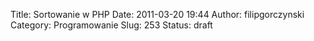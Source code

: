 Title: Sortowanie w PHP
Date: 2011-03-20 19:44
Author: filipgorczynski
Category: Programowanie
Slug: 253
Status: draft


